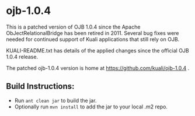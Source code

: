 ojb-1.0.4
=========
This is a patched version of OJB 1.0.4 since the Apache ObJectRelationalBridge has been 
retired in 2011. Several bug fixes were needed for continued support of Kuali 
applications that still rely on OJB.

KUALI-README.txt has details of the applied changes since the official OJB 1.0.4 release.

The patched ojb-1.0.4 version is home at https://github.com/kuali/ojb-1.0.4 .

Build Instructions:
-------------------
* Run `ant clean jar` to build the jar.
* Optionally run `mvn install` to add the jar to your local .m2 repo.
